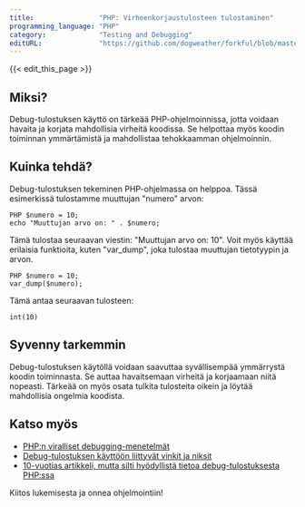 ```yaml
---
title:                "PHP: Virheenkorjaustulosteen tulostaminen"
programming_language: "PHP"
category:             "Testing and Debugging"
editURL:              "https://github.com/dogweather/forkful/blob/master/content/fi/php/printing-debug-output.md"
---
```


{{< edit_this_page >}}

## Miksi?

Debug-tulostuksen käyttö on tärkeää PHP-ohjelmoinnissa, jotta voidaan havaita ja korjata mahdollisia virheitä koodissa. Se helpottaa myös koodin toiminnan ymmärtämistä ja mahdollistaa tehokkaamman ohjelmoinnin.

## Kuinka tehdä?

Debug-tulostuksen tekeminen PHP-ohjelmassa on helppoa. Tässä esimerkissä tulostamme muuttujan "numero" arvon:

```
PHP $numero = 10;
echo "Muuttujan arvo on: " . $numero; 
```

Tämä tulostaa seuraavan viestin: "Muuttujan arvo on: 10". Voit myös käyttää erilaisia funktioita, kuten "var_dump", joka tulostaa muuttujan tietotyypin ja arvon.

```
PHP $numero = 10;
var_dump($numero);
```

Tämä antaa seuraavan tulosteen:

```
int(10)
```

## Syvenny tarkemmin

Debug-tulostuksen käytöllä voidaan saavuttaa syvällisempää ymmärrystä koodin toiminnasta. Se auttaa havaitsemaan virheitä ja korjaamaan niitä nopeasti. Tärkeää on myös osata tulkita tulosteita oikein ja löytää mahdollisia ongelmia koodista.

## Katso myös

- [PHP:n viralliset debugging-menetelmät](https://www.php.net/manual/en/debugger.php)
- [Debug-tulostuksen käyttöön liittyvät vinkit ja niksit](https://code.tutsplus.com/tutorials/debugging-php-with-var_dump-print_r-and-var_export--cms-28368)
- [10-vuotias artikkeli, mutta silti hyödyllistä tietoa debug-tulostuksesta PHP:ssa](https://www.sitepoint.com/master-debugging-php-var_dump-print_r/)

Kiitos lukemisesta ja onnea ohjelmointiin!